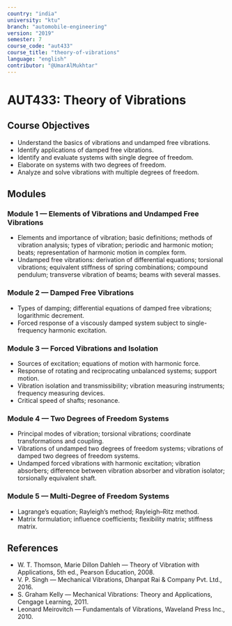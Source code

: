 ```yaml
---
country: "india"
university: "ktu"
branch: "automobile-engineering"
version: "2019"
semester: 7
course_code: "aut433"
course_title: "theory-of-vibrations"
language: "english"
contributor: "@UmarAlMukhtar"
---
```


# AUT433: Theory of Vibrations

## Course Objectives

- Understand the basics of vibrations and undamped free vibrations.
- Identify applications of damped free vibrations.
- Identify and evaluate systems with single degree of freedom.
- Elaborate on systems with two degrees of freedom.
- Analyze and solve vibrations with multiple degrees of freedom.

## Modules

### Module 1 — Elements of Vibrations and Undamped Free Vibrations

- Elements and importance of vibration; basic definitions; methods of vibration analysis; types of vibration; periodic and harmonic motion; beats; representation of harmonic motion in complex form.
- Undamped free vibrations: derivation of differential equations; torsional vibrations; equivalent stiffness of spring combinations; compound pendulum; transverse vibration of beams; beams with several masses.

### Module 2 — Damped Free Vibrations

- Types of damping; differential equations of damped free vibrations; logarithmic decrement.
- Forced response of a viscously damped system subject to single-frequency harmonic excitation.

### Module 3 — Forced Vibrations and Isolation

- Sources of excitation; equations of motion with harmonic force.
- Response of rotating and reciprocating unbalanced systems; support motion.
- Vibration isolation and transmissibility; vibration measuring instruments; frequency measuring devices.
- Critical speed of shafts; resonance.

### Module 4 — Two Degrees of Freedom Systems

- Principal modes of vibration; torsional vibrations; coordinate transformations and coupling.
- Vibrations of undamped two degrees of freedom systems; vibrations of damped two degrees of freedom systems.
- Undamped forced vibrations with harmonic excitation; vibration absorbers; difference between vibration absorber and vibration isolator; torsionally equivalent shaft.

### Module 5 — Multi-Degree of Freedom Systems

- Lagrange’s equation; Rayleigh’s method; Rayleigh–Ritz method.
- Matrix formulation; influence coefficients; flexibility matrix; stiffness matrix.

## References

- W. T. Thomson, Marie Dillon Dahleh — Theory of Vibration with Applications, 5th ed., Pearson Education, 2008.
- V. P. Singh — Mechanical Vibrations, Dhanpat Rai & Company Pvt. Ltd., 2016.
- S. Graham Kelly — Mechanical Vibrations: Theory and Applications, Cengage Learning, 2011.
- Leonard Meirovitch — Fundamentals of Vibrations, Waveland Press Inc., 2010.
